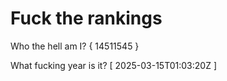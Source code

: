 # Fuck the rankings

Who the hell am I?
{ 14511545 }

What fucking year is it?
[ 2025-03-15T01:03:20Z ]
